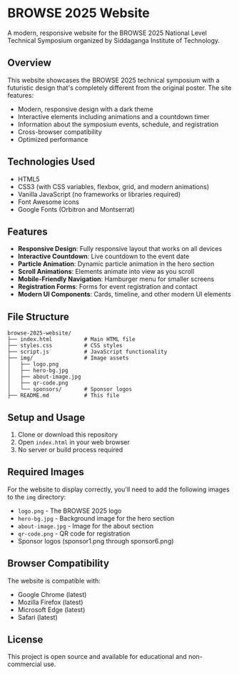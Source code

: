 # BROWSE 2025 Website

A modern, responsive website for the BROWSE 2025 National Level Technical Symposium organized by Siddaganga Institute of Technology.

## Overview

This website showcases the BROWSE 2025 technical symposium with a futuristic design that's completely different from the original poster. The site features:

- Modern, responsive design with a dark theme
- Interactive elements including animations and a countdown timer
- Information about the symposium events, schedule, and registration
- Cross-browser compatibility
- Optimized performance

## Technologies Used

- HTML5
- CSS3 (with CSS variables, flexbox, grid, and modern animations)
- Vanilla JavaScript (no frameworks or libraries required)
- Font Awesome icons
- Google Fonts (Orbitron and Montserrat)

## Features

- **Responsive Design**: Fully responsive layout that works on all devices
- **Interactive Countdown**: Live countdown to the event date
- **Particle Animation**: Dynamic particle animation in the hero section
- **Scroll Animations**: Elements animate into view as you scroll
- **Mobile-Friendly Navigation**: Hamburger menu for smaller screens
- **Registration Forms**: Forms for event registration and contact
- **Modern UI Components**: Cards, timeline, and other modern UI elements

## File Structure

```
browse-2025-website/
├── index.html          # Main HTML file
├── styles.css          # CSS styles
├── script.js           # JavaScript functionality
├── img/                # Image assets
│   ├── logo.png
│   ├── hero-bg.jpg
│   ├── about-image.jpg
│   ├── qr-code.png
│   └── sponsors/       # Sponsor logos
├── README.md           # This file
```

## Setup and Usage

1. Clone or download this repository
2. Open `index.html` in your web browser
3. No server or build process required

## Required Images

For the website to display correctly, you'll need to add the following images to the `img` directory:

- `logo.png` - The BROWSE 2025 logo
- `hero-bg.jpg` - Background image for the hero section
- `about-image.jpg` - Image for the about section
- `qr-code.png` - QR code for registration
- Sponsor logos (sponsor1.png through sponsor6.png)

## Browser Compatibility

The website is compatible with:
- Google Chrome (latest)
- Mozilla Firefox (latest)
- Microsoft Edge (latest)
- Safari (latest)

## License

This project is open source and available for educational and non-commercial use. 